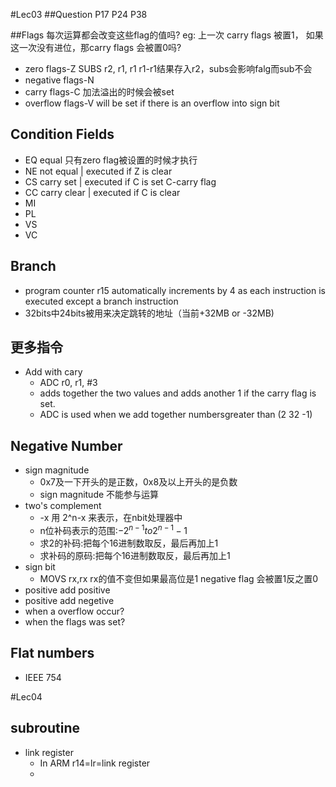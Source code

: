 #Lec03
##Question
P17 P24 P38

##Flags
每次运算都会改变这些flag的值吗?
eg: 上一次 carry flags 被置1， 如果这一次没有进位，那carry flags 会被置0吗?
+ zero flags-Z
    SUBS r2, r1, r1 r1-r1结果存入r2，subs会影响falg而sub不会
+ negative flags-N
+ carry flags-C
    加法溢出的时候会被set
+ overflow flags-V
    will be set if there is an overflow into sign bit
## Condition Fields
+ EQ equal 只有zero flag被设置的时候才执行
+ NE not equal | executed if Z is clear
+ CS carry set | executed if C is set C-carry flag
+ CC carry clear | executed if C is clear
+ MI
+ PL
+ VS
+ VC
## Branch
+ program counter r15 automatically increments by 4 as each instruction is executed except a branch instruction
+ 32bits中24bits被用来决定跳转的地址（当前+32MB or -32MB)
## 更多指令
+ Add with cary
    + ADC r0, r1, #3
    + adds together the two values and adds another 1 if the carry flag is set.
    + ADC is used when we add together numbersgreater than (2 32 -1)
## Negative Number
+ sign magnitude
    + 0x7及一下开头的是正数，0x8及以上开头的是负数
    + sign magnitude 不能参与运算
+ two's complement
    + -x 用 2^n-x 来表示，在nbit处理器中
    + n位补码表示的范围:$-2^{n-1} to 2^{n-1}-1$
    + 求2的补码:把每个16进制数取反，最后再加上1
    + 求补码的原码:把每个16进制数取反，最后再加上1
+ sign bit
    + MOVS rx,rx rx的值不变但如果最高位是1 negative flag 会被置1反之置0
+  positive add positive
+  positive add negetive
+  when a overflow occur?
+  when the flags was set?
## Flat numbers
+ IEEE 754

#Lec04
## subroutine
+ link register
    + In ARM r14=lr=link register
    + 